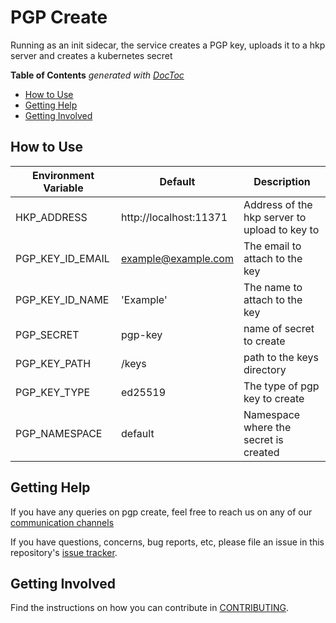 # PGP Create
Running as an init sidecar, the service creates a PGP key, uploads it to a hkp server and creates a kubernetes secret

<!-- START doctoc generated TOC please keep comment here to allow auto update -->
<!-- DON'T EDIT THIS SECTION, INSTEAD RE-RUN doctoc TO UPDATE -->
**Table of Contents**  *generated with [DocToc](https://github.com/thlorenz/doctoc)*

- [How to Use](#how-to-use)
- [Getting Help](#getting-help)
- [Getting Involved](#getting-involved)

<!-- END doctoc generated TOC please keep comment here to allow auto update -->
## How to Use

| Environment Variable | Default                | Description                                   |
|----------------------|------------------------|-----------------------------------------------|
| HKP_ADDRESS          | http://localhost:11371 | Address of the hkp server to upload to key to |
| PGP_KEY_ID_EMAIL     | example@example.com    | The email to attach to the key                |
| PGP_KEY_ID_NAME      | 'Example'              | The name to attach to the key                 |
| PGP_SECRET           | pgp-key                | name of secret to create                      |
| PGP_KEY_PATH         | /keys                  | path to the keys directory                    |
| PGP_KEY_TYPE         | ed25519                | The type of pgp key to create                 |
| PGP_NAMESPACE        | default                | Namespace where the secret is created         |

## Getting Help

If you have any queries on pgp create, feel free to reach us on any of our [communication channels](https://github.com/DBOMproject/community/blob/master/COMMUNICATION.md) 

If you have questions, concerns, bug reports, etc, please file an issue in this repository's [issue tracker](https://github.com/DBOMproject/pgp-create/issues).

## Getting Involved

Find the instructions on how you can contribute in [CONTRIBUTING](CONTRIBUTING.md).
